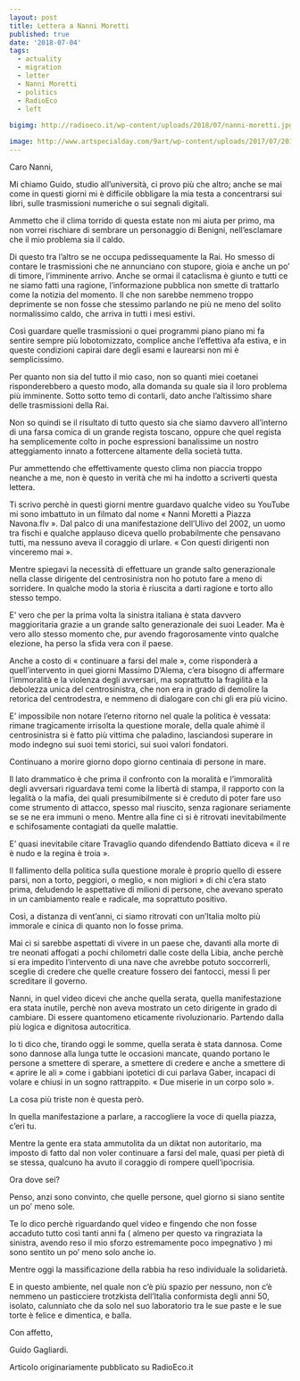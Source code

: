 ```yaml
---
layout: post
title: Lettera a Nanni Moretti
published: true
date: '2018-07-04'
tags:
  - actuality
  - migration
  - letter
  - Nanni Moretti
  - politics
  - RadioEco
  - left
  
bigimg: http://radioeco.it/wp-content/uploads/2018/07/nanni-moretti.jpg

image: http://www.artspecialday.com/9art/wp-content/uploads/2017/07/2013-02-moretti.jpg
---
```


Caro Nanni,

Mi chiamo Guido, studio all’università, ci provo più che altro; anche se mai come in questi giorni mi è difficile obbligare la mia testa a concentrarsi sui libri, sulle trasmissioni numeriche o sui segnali digitali.

Ammetto che il clima torrido di questa estate non mi aiuta per primo, ma non vorrei rischiare di sembrare un personaggio di Benigni, nell’esclamare che il mio problema sia il caldo. 

Di questo tra l’altro se ne occupa pedissequamente la Rai. Ho smesso di contare le trasmissioni che ne annunciano con stupore, gioia e anche un po’ di timore, l’imminente arrivo. Anche se ormai il cataclisma è giunto e tutti ce ne siamo fatti una ragione, l’informazione pubblica non smette di trattarlo come la notizia del momento. Il che non sarebbe nemmeno troppo deprimente se non fosse che stessimo parlando ne più ne meno del solito normalissimo caldo, che arriva in tutti i mesi estivi. 

Così guardare quelle trasmissioni o quei programmi piano piano mi fa sentire sempre più lobotomizzato, complice anche l’effettiva afa estiva, e in queste condizioni capirai dare degli esami e laurearsi non mi è semplicissimo.

Per quanto non sia del tutto il mio caso, non so quanti miei coetanei risponderebbero a questo modo, alla domanda su quale sia il loro problema più imminente. Sotto sotto temo di contarli, dato anche l’altissimo share delle trasmissioni della Rai. 

Non so quindi se il risultato di tutto questo sia che siamo davvero all’interno di una farsa comica di un grande regista toscano, oppure che quel regista ha semplicemente colto in poche espressioni banalissime un nostro atteggiamento innato a fottercene altamente della società tutta. 

Pur ammettendo che effettivamente questo clima non piaccia troppo neanche a me, non è questo in verità che mi ha indotto a scriverti questa lettera.

Ti scrivo perchè in  questi giorni mentre guardavo qualche video su YouTube mi sono imbattuto in un filmato dal nome « Nanni Moretti a Piazza Navona.flv ». Dal palco di una manifestazione dell’Ulivo del 2002, un uomo tra fischi e qualche applauso diceva quello probabilmente che pensavano tutti, ma nessuno aveva il coraggio di urlare. « Con questi dirigenti non vinceremo mai ».

Mentre spiegavi la necessità di effettuare un grande salto generazionale nella classe dirigente del centrosinistra non ho potuto fare a meno di sorridere. In qualche modo la storia è riuscita a darti ragione e torto allo stesso tempo.

E’ vero che per la prima volta la sinistra italiana è stata davvero maggioritaria grazie a un grande salto generazionale dei suoi Leader. Ma è vero allo stesso momento che, pur avendo fragorosamente vinto qualche elezione, ha perso la sfida vera con il paese.

Anche a costo di « continuare a farsi del male », come risponderà a quell’intervento in quei giorni Massimo D’Alema, c’era bisogno di affermare l’immoralità e la violenza degli avversari, ma soprattutto la fragilità e la debolezza unica del centrosinistra, che non era in grado di demolire la retorica del centrodestra, e nemmeno di dialogare con chi gli era più vicino.

E’ impossibile non notare l’eterno ritorno nel quale la politica è vessata: rimane tragicamente irrisolta la questione morale, della quale ahimè il centrosinistra si è fatto più vittima che paladino, lasciandosi superare in modo indegno sui suoi temi storici, sui suoi valori fondatori. 

Continuano a morire giorno dopo giorno centinaia di persone in mare.

Il lato drammatico è che prima il confronto con la moralità e l’immoralità degli avversari riguardava temi come la libertà di stampa, il rapporto con la legalità o la mafia,  dei quali presumibilmente si è creduto di poter fare uso come strumento di attacco, spesso mal riuscito, senza ragionare seriamente se se ne era immuni o meno. Mentre alla fine ci si è ritrovati inevitabilmente e schifosamente contagiati da quelle malattie. 

E’ quasi inevitabile citare Travaglio quando difendendo Battiato diceva « il re è nudo e la regina è troia ». 

Il fallimento della politica sulla questione morale è proprio quello di essere parsi, non a torto,  peggiori, o meglio, « non migliori » di chi c’era stato prima, deludendo le aspettative di milioni di persone, che avevano sperato in un cambiamento reale e radicale, ma soprattuto positivo.

Così, a distanza di vent’anni, ci siamo ritrovati con un’Italia molto più immorale e cinica di quanto non lo fosse prima. 

Mai ci si sarebbe aspettati di vivere in un paese che, davanti alla morte di tre neonati affogati a pochi chilometri dalle coste della Libia, anche perchè si era impedito l’intervento di una nave che avrebbe potuto soccorrerli, sceglie di credere che quelle creature fossero dei fantocci, messi lì per screditare il governo.

Nanni, in quel video dicevi che anche quella serata, quella manifestazione era stata inutile, perchè non aveva mostrato un ceto dirigente in grado di cambiare. Di essere quantomeno eticamente rivoluzionario. Partendo dalla più logica e dignitosa autocritica. 

Io ti dico che, tirando oggi le somme, quella serata è stata dannosa. Come sono dannose alla lunga tutte le occasioni mancate, quando portano le persone a smettere di sperare, a smettere di credere e anche a smettere di « aprire le ali » come i gabbiani ipotetici di cui parlava Gaber, incapaci di volare e chiusi in un sogno rattrappito. « Due miserie in un corpo solo ».

La cosa più triste non è questa però. 

In quella manifestazione a parlare, a raccogliere la voce di quella piazza, c’eri tu. 

Mentre la gente era stata ammutolita da un diktat non autoritario, ma imposto di fatto dal non voler continuare a farsi del male, quasi per pietà di se stessa, qualcuno ha avuto il coraggio di rompere quell’ipocrisia.

Ora dove sei? 

Penso, anzi sono convinto, che quelle persone, quel giorno si siano sentite un po’ meno sole.

Te lo dico perchè riguardando quel video e fingendo che non fosse accaduto tutto così tanti anni fa ( almeno per questo va ringraziata la sinistra, avendo reso il mio sforzo estremamente poco impegnativo ) mi sono sentito un po’ meno solo anche io.

Mentre oggi la massificazione della rabbia ha reso individuale la solidarietà. 

E in questo ambiente, nel quale non c’è più spazio per nessuno, non c’è nemmeno un pasticciere trotzkista dell’Italia conformista degli anni 50, isolato, calunniato che da solo nel suo laboratorio tra le sue paste e le sue torte è felice e dimentica, e balla.

Con affetto,

Guido Gagliardi.

Articolo originariamente pubblicato su RadioEco.it